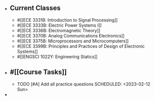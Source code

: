- ## Current Classes
	- #[[ECE 3331B: Introduction to Signal Processing]]
	- #[[ECE 3333B: Electric Power Systems I]]
	- #[[ECE 3336B: Electromagnetic Theory]]
	- #[[ECE 3370B: Analog Communications Electronics]]
	- #[[ECE 3375B: Microprocessors and Microcomputers]]
	- #[[ECE 3399B: Principles and Practices of Design of Electronic Systems]]
	- #[[ENGSCI 1022Y: Engineering Statics]]
- ## #[[Course Tasks]]
	- TODO [#A] Add all practice questions
	  SCHEDULED: <2023-02-12 Sun>
-